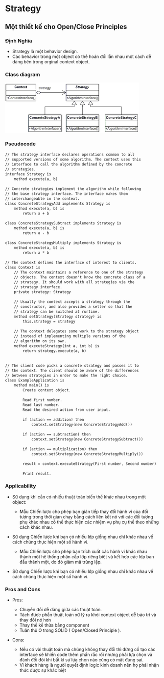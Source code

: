 # Strategy

## Một thiết kế cho Open/Close Principles

### Định Nghĩa

- Strategy là một behavior design.
- Các behavior trong một object có thể hoán đổi lẫn nhau một cách dễ dàng bên trong orginal context object.

### Class diagram

![uml](./uml.png?raw=true "uml_class")


### Pseudocode

```
// The strategy interface declares operations common to all
// supported versions of some algorithm. The context uses this
// interface to call the algorithm defined by the concrete
// strategies.
interface Strategy is
    method execute(a, b)

// Concrete strategies implement the algorithm while following
// the base strategy interface. The interface makes them
// interchangeable in the context.
class ConcreteStrategyAdd implements Strategy is
    method execute(a, b) is
        return a + b

class ConcreteStrategySubtract implements Strategy is
    method execute(a, b) is
        return a - b

class ConcreteStrategyMultiply implements Strategy is
    method execute(a, b) is
        return a * b

// The context defines the interface of interest to clients.
class Context is
    // The context maintains a reference to one of the strategy
    // objects. The context doesn't know the concrete class of a
    // strategy. It should work with all strategies via the
    // strategy interface.
    private strategy: Strategy

    // Usually the context accepts a strategy through the
    // constructor, and also provides a setter so that the
    // strategy can be switched at runtime.
    method setStrategy(Strategy strategy) is
        this.strategy = strategy

    // The context delegates some work to the strategy object
    // instead of implementing multiple versions of the
    // algorithm on its own.
    method executeStrategy(int a, int b) is
        return strategy.execute(a, b)


// The client code picks a concrete strategy and passes it to
// the context. The client should be aware of the differences
// between strategies in order to make the right choice.
class ExampleApplication is
    method main() is
        Create context object.

        Read first number.
        Read last number.
        Read the desired action from user input.

        if (action == addition) then
            context.setStrategy(new ConcreteStrategyAdd())

        if (action == subtraction) then
            context.setStrategy(new ConcreteStrategySubtract())

        if (action == multiplication) then
            context.setStrategy(new ConcreteStrategyMultiply())

        result = context.executeStrategy(First number, Second number)

        Print result.
```

### Applicability

- Sử dụng khi cần có nhiều thuật toán biến thể khác nhau trong một object:
    + Mẫu Chiến lược cho phép bạn gián tiếp thay đổi hành vi của đối tượng trong thời gian chạy bằng cách liên kết nó với các đối tượng phụ khác nhau có thể thực hiện các nhiệm vụ phụ cụ thể theo những cách khác nhau.

- Sử dụng Chiến lược khi bạn có nhiều lớp giống nhau chỉ khác nhau về cách chúng thực hiện một số hành vi.

    + Mẫu Chiến lược cho phép bạn trích xuất các hành vi khác nhau thành một hệ thống phân cấp lớp riêng biệt và kết hợp các lớp ban đầu thành một, do đó giảm mã trùng lặp.

- Sử dụng Chiến lược khi bạn có nhiều lớp giống nhau chỉ khác nhau về cách chúng thực hiện một số hành vi.

### Pros and Cons

- Pros: 
    + Chuyển đổi dễ dàng giữa các thuật toán.
    + Tách được phần thuật toán xử lý ra khỏi context object dễ bảo trì và thay đổi nó hơn
    + Thay thế kế thừa bằng component
    + Tuân thủ O trong SOLID ( Open/Closed Principle ).

- Cons:
    + Nếu có vài thuật toán mà chúng không thay đổi thì đừng cố tạo các interface sẽ khiến code thêm phần rắc rối nhưng phải lựa chọn và đánh đổi đôi khi bất kì sự lựa chọn nào cũng có mặt đúng sai.
    + Vì khách hàng là người quyết định logic kinh doanh nên họ phải nhận thức được sự khác biệt
    